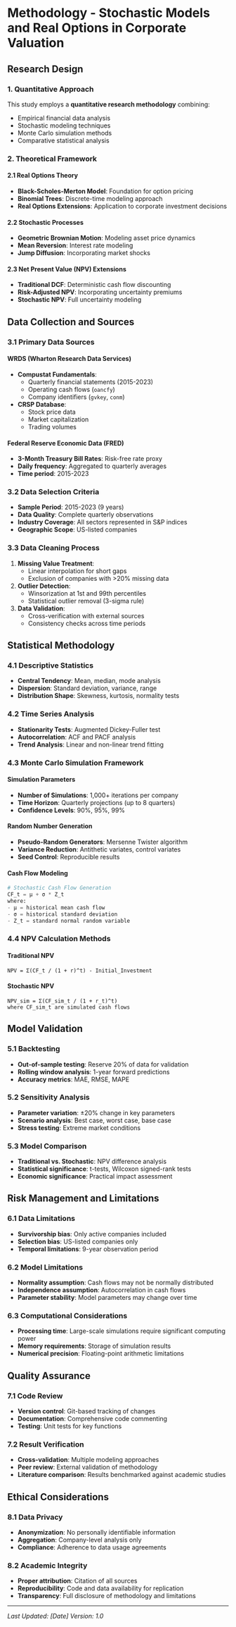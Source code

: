# Methodology - Stochastic Models and Real Options in Corporate Valuation

## Research Design

### 1. Quantitative Approach
This study employs a **quantitative research methodology** combining:
- Empirical financial data analysis
- Stochastic modeling techniques
- Monte Carlo simulation methods
- Comparative statistical analysis

### 2. Theoretical Framework

#### 2.1 Real Options Theory
- **Black-Scholes-Merton Model**: Foundation for option pricing
- **Binomial Trees**: Discrete-time modeling approach
- **Real Options Extensions**: Application to corporate investment decisions

#### 2.2 Stochastic Processes
- **Geometric Brownian Motion**: Modeling asset price dynamics
- **Mean Reversion**: Interest rate modeling
- **Jump Diffusion**: Incorporating market shocks

#### 2.3 Net Present Value (NPV) Extensions
- **Traditional DCF**: Deterministic cash flow discounting
- **Risk-Adjusted NPV**: Incorporating uncertainty premiums
- **Stochastic NPV**: Full uncertainty modeling

## Data Collection and Sources

### 3.1 Primary Data Sources

#### WRDS (Wharton Research Data Services)
- **Compustat Fundamentals**: 
  - Quarterly financial statements (2015-2023)
  - Operating cash flows (`oancfy`)
  - Company identifiers (`gvkey`, `conm`)
- **CRSP Database**:
  - Stock price data
  - Market capitalization
  - Trading volumes

#### Federal Reserve Economic Data (FRED)
- **3-Month Treasury Bill Rates**: Risk-free rate proxy
- **Daily frequency**: Aggregated to quarterly averages
- **Time period**: 2015-2023

### 3.2 Data Selection Criteria
- **Sample Period**: 2015-2023 (9 years)
- **Data Quality**: Complete quarterly observations
- **Industry Coverage**: All sectors represented in S&P indices
- **Geographic Scope**: US-listed companies

### 3.3 Data Cleaning Process
1. **Missing Value Treatment**:
   - Linear interpolation for short gaps
   - Exclusion of companies with >20% missing data
2. **Outlier Detection**:
   - Winsorization at 1st and 99th percentiles
   - Statistical outlier removal (3-sigma rule)
3. **Data Validation**:
   - Cross-verification with external sources
   - Consistency checks across time periods

## Statistical Methodology

### 4.1 Descriptive Statistics
- **Central Tendency**: Mean, median, mode analysis
- **Dispersion**: Standard deviation, variance, range
- **Distribution Shape**: Skewness, kurtosis, normality tests

### 4.2 Time Series Analysis
- **Stationarity Tests**: Augmented Dickey-Fuller test
- **Autocorrelation**: ACF and PACF analysis
- **Trend Analysis**: Linear and non-linear trend fitting

### 4.3 Monte Carlo Simulation Framework

#### Simulation Parameters
- **Number of Simulations**: 1,000+ iterations per company
- **Time Horizon**: Quarterly projections (up to 8 quarters)
- **Confidence Levels**: 90%, 95%, 99%

#### Random Number Generation
- **Pseudo-Random Generators**: Mersenne Twister algorithm
- **Variance Reduction**: Antithetic variates, control variates
- **Seed Control**: Reproducible results

#### Cash Flow Modeling
```python
# Stochastic Cash Flow Generation
CF_t = μ + σ * Z_t
where:
- μ = historical mean cash flow
- σ = historical standard deviation
- Z_t = standard normal random variable
```

### 4.4 NPV Calculation Methods

#### Traditional NPV
```
NPV = Σ(CF_t / (1 + r)^t) - Initial_Investment
```

#### Stochastic NPV
```
NPV_sim = Σ(CF_sim_t / (1 + r_t)^t)
where CF_sim_t are simulated cash flows
```

## Model Validation

### 5.1 Backtesting
- **Out-of-sample testing**: Reserve 20% of data for validation
- **Rolling window analysis**: 1-year forward predictions
- **Accuracy metrics**: MAE, RMSE, MAPE

### 5.2 Sensitivity Analysis
- **Parameter variation**: ±20% change in key parameters
- **Scenario analysis**: Best case, worst case, base case
- **Stress testing**: Extreme market conditions

### 5.3 Model Comparison
- **Traditional vs. Stochastic**: NPV difference analysis
- **Statistical significance**: t-tests, Wilcoxon signed-rank tests
- **Economic significance**: Practical impact assessment

## Risk Management and Limitations

### 6.1 Data Limitations
- **Survivorship bias**: Only active companies included
- **Selection bias**: US-listed companies only
- **Temporal limitations**: 9-year observation period

### 6.2 Model Limitations
- **Normality assumption**: Cash flows may not be normally distributed
- **Independence assumption**: Autocorrelation in cash flows
- **Parameter stability**: Model parameters may change over time

### 6.3 Computational Considerations
- **Processing time**: Large-scale simulations require significant computing power
- **Memory requirements**: Storage of simulation results
- **Numerical precision**: Floating-point arithmetic limitations

## Quality Assurance

### 7.1 Code Review
- **Version control**: Git-based tracking of changes
- **Documentation**: Comprehensive code commenting
- **Testing**: Unit tests for key functions

### 7.2 Result Verification
- **Cross-validation**: Multiple modeling approaches
- **Peer review**: External validation of methodology
- **Literature comparison**: Results benchmarked against academic studies

## Ethical Considerations

### 8.1 Data Privacy
- **Anonymization**: No personally identifiable information
- **Aggregation**: Company-level analysis only
- **Compliance**: Adherence to data usage agreements

### 8.2 Academic Integrity
- **Proper attribution**: Citation of all sources
- **Reproducibility**: Code and data availability for replication
- **Transparency**: Full disclosure of methodology and limitations

---

*Last Updated: [Date]*
*Version: 1.0* 